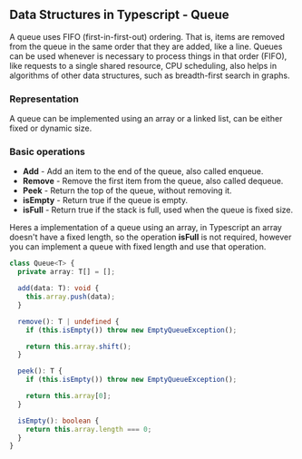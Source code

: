 ## Data Structures in Typescript - Queue

A queue uses FIFO (first-in-first-out) ordering. That is, items are removed from the queue in the same order that they are added, like a line.
Queues can be used whenever is necessary to process things in that order (FIFO), like requests to a single shared resource, CPU scheduling, also helps in algorithms of other data structures, such as breadth-first search in graphs.

### Representation

A queue can be implemented using an array or a linked list, can be either fixed or dynamic size.

### Basic operations

- **Add** - Add an item to the end of the queue, also called enqueue.
- **Remove** - Remove the first item from the queue, also called dequeue.
- **Peek** - Return the top of the queue, without removing it.
- **isEmpty** - Return true if the queue is empty.
- **isFull** - Return true if the stack is full, used when the queue is fixed size.

Heres a implementation of a queue using an array, in Typescript an array doesn't have a fixed length, so the operation **isFull** is not required, however you can implement a queue with fixed length and use that operation.

```typescript
class Queue<T> {
  private array: T[] = [];

  add(data: T): void {
    this.array.push(data);
  }

  remove(): T | undefined {
    if (this.isEmpty()) throw new EmptyQueueException();

    return this.array.shift();
  }

  peek(): T {
    if (this.isEmpty()) throw new EmptyQueueException();

    return this.array[0];
  }

  isEmpty(): boolean {
    return this.array.length === 0;
  }
}
```

